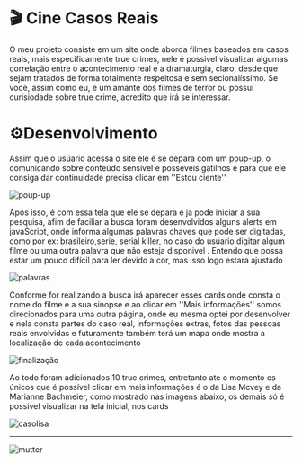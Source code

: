 <h1> 🎬 Cine Casos Reais</h1>
<p>O meu projeto consiste em um site onde aborda filmes baseados em casos reais, mais especificamente true crimes, nele é possivel visualizar algumas correlação
  entre o acontecimento real e a dramaturgia, claro, desde que sejam tratados de forma totalmente respeitosa e sem secionalíssimo.
  Se você, assim como eu, é um amante dos filmes de terror ou possui curisiodade sobre true crime, acredito que irá se interessar.
</p>

<h1> ⚙️Desenvolvimento</h1>
<p>Assim que o usúario acessa o site ele é se depara com um poup-up, o comunicando sobre conteúdo sensível e posséveis gatilhos
e para que ele consiga dar continuidade precisa clicar em ''Estou ciente''</p>

![poup-up](https://github.com/user-attachments/assets/399d41b2-c40c-4e04-a606-e82eaec0228a)

<p>Após isso, é com essa tela que ele se depara e ja pode iniciar a sua pesquisa, afim de faciliar a busca foram desenvolvidos
alguns alerts em javaScript, onde informa algumas palavras chaves que pode ser digitadas, como por ex: brasileiro,serie, serial killer, no caso do usúario 
digitar algum filme ou uma outra palavra que não esteja disponivel . 
Entendo que possa estar um pouco difícil para ler devido a cor, mas isso logo estara ajustado</p>

![palavras](https://github.com/user-attachments/assets/adaa50ce-2fc7-4ad8-ad0c-c037361fe9b5)

<p>Conforme for realizando a busca irá aparecer esses cards onde consta o nome do filme e a sua sinopse e ao clicar em ''Mais informações'' somos direcionados
para uma outra página, onde eu mesma optei por desenvolver e nela consta partes do caso real, informações extras, fotos das pessoas reais envolvidas e futuramente também terá um mapa onde mostra a localização
de cada acontecimento</p>

![finalização](https://github.com/user-attachments/assets/4afd11cb-8381-45fb-86a4-324e40f10c72)


<p>Ao todo foram adicionados 10 true crimes, entretanto ate o momento os únicos que é possível clicar em mais informações é o da Lisa Mcvey e da Marianne Bachmeier, como mostrado nas imagens abaixo, os demais só é possivel visualizar na tela inicial, nos cards</p>

![casolisa](https://github.com/user-attachments/assets/b9478c5a-078a-46d3-8574-10879b8a88ec)


----
![mutter](https://github.com/user-attachments/assets/7af810e1-03d7-4622-9866-df0f494066c2)






